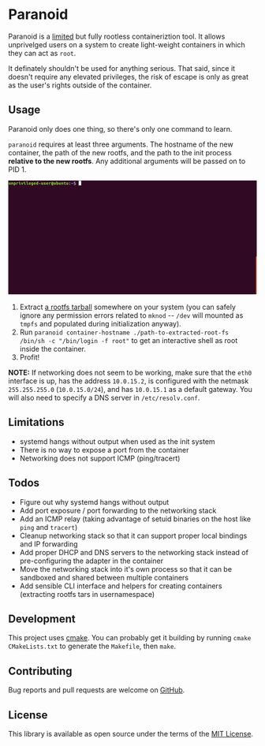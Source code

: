 # Paranoid

Paranoid is a [limited](#limitations) but fully rootless containeriztion tool. It allows unprivelged users on a system 
to create light-weight containers in which they can act as `root`.

It definately shouldn't be used for anything serious. That said, since it doesn't require any elevated privileges, the 
risk of escape is only as great as the user's rights outside of the container.

## Usage

Paranoid only does  one thing, so there's only one command to learn. 

`paranoid` requires at least three arguments. The hostname of the new container, the path of the new rootfs, and the
path to the init process **relative to the new rootfs**. Any additional arguments will be passed on to PID 1.

![demo](demo.gif)

  1. Extract [a rootfs tarball](https://us.images.linuxcontainers.org/images) somewhere on your system (you can safely 
  ignore any permission errors related to `mknod` -- `/dev` will mounted as `tmpfs` and populated during initialization 
  anyway).
  2. Run `paranoid container-hostname ./path-to-extracted-root-fs /bin/sh -c "/bin/login -f root"` to get an 
  interactive shell as root inside the container.
  3. Profit!

**NOTE:** If networking does not seem to be working, make sure that the `eth0` interface is up, has the address 
`10.0.15.2`, is configured with the netmask `255.255.255.0` (`10.0.15.0/24`), and has `10.0.15.1` as a default gateway. You will also need to specify a DNS server in `/etc/resolv.conf`.

## Limitations

  * systemd hangs without output when used as the init system
  * There is no way to expose a port from the container
  * Networking does not support ICMP (ping/tracert)

## Todos

  * Figure out why systemd hangs without output
  * Add port exposure / port forwarding to the networking stack
  * Add an ICMP relay (taking advantage of setuid binaries on the host like `ping` and `tracert`)
  * Cleanup networking stack so that it can support proper local bindings and IP forwarding
  * Add proper DHCP and DNS servers to the networking stack instead of pre-configuring the adapter in the container 
  * Move the networking stack into it's own process so that it can be sandboxed and shared between multiple containers
  * Add sensible CLI interface and helpers for creating containers (extracting rootfs tars in usernamespace)

## Development

This project uses [cmake](https://cmake.org/cmake-tutorial/). You can probably get it building by running 
`cmake CMakeLists.txt` to generate the `Makefile`, then `make`.


## Contributing

Bug reports and pull requests are welcome on [GitHub](https://github.com/anarchocurious/paranoid).


## License

This library is available as open source under the terms of the [MIT License](http://opensource.org/licenses/MIT).
